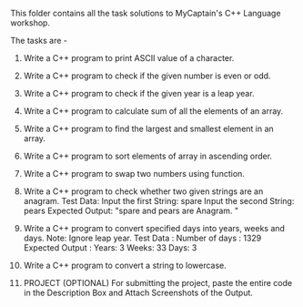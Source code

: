 This folder contains all the task solutions to MyCaptain's C++ Language workshop.

The tasks are -

1. Write a C++ program to print ASCII value of a character.

2. Write a C++ program to check if the given number is even or odd.

3. Write a C++ program to check if the given year is a leap year.

4. Write a C++ program to calculate sum of all the elements of an array.

5. Write a C++ program to find the largest and smallest element in an array.

6. Write a C++ program to sort elements of array in ascending order.

7. Write a C++ program to swap two numbers using function.

8. Write a C++ program to check whether two given strings are an anagram.
   Test Data:
   Input the first String: spare
   Input the second String: pears
   Expected Output:
   "spare and pears are Anagram. "

9. Write a C++ program to convert specified days into years, weeks and days.
   Note: Ignore leap year.
   Test Data :
   Number of days : 1329
   Expected Output :
   Years: 3
   Weeks: 33
   Days: 3

10. Write a C++ program to convert a string to lowercase.

11) PROJECT (OPTIONAL)
    For submitting the project, paste the entire code in the Description Box and
    Attach Screenshots of the Output.
